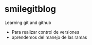 # smilegitblog
Learning git and github

* Para realizar control de versiones
* aprendemos del manejo de las ramas